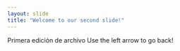 ```yaml
---
layout: slide
title: "Welcome to our second slide!"
---
```

Primera edición de archivo
Use the left arrow to go back!

